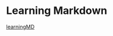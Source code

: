 # Learning Markdown

[learningMD](https://github.com/Kmartin30/Code-102-Reading-Notes/blob/main/learningMD.md)
